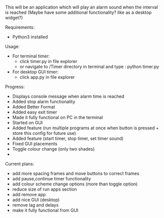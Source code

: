 This will be an application which will play an alarm sound when the interval is reached
(Maybe have some additional functionality? like as a desktop widget?)

Requirements: 
- Python3 installed

Usage:
- For terminal timer:
    - click timer.py in file explorer
    - or navigate to /Timer directory in terminal and type : python timer.py 
- For desktop GUI timer:
    - click app.py in file explorer


Progress:
- Displays console message when alarm time is reached
- Added stop alarm functionality
- Added Better Format 
- Added easy exit timer
- Made it fully functional on PC in the terminal
- Started on GUI
- Added feature (run multiple programs at once when button is pressed + store this config for future use)
- Added feature (start timer, stop timer, set timer sound)
- Fixed GUI placements
- Toggle colour change (only two shades)
- 

Current plans:
- add more spacing frames and move buttons to correct frames
- add pause,continue timer functionality
- add colour scheme change options (more than toggle option)
- reduce size of run apps section
- add remove app
- add nice GUI (desktop)
- remove lag and delays
- make it fully functional from GUI
